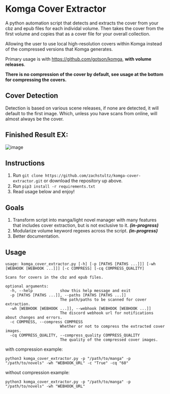 # Komga Cover Extractor
A python automation script that detects and extracts the cover from your cbz and epub files for each individal volume. 
Then takes the cover from the first volume and copies that as a cover file for your overall collection.

Allowing the user to use local high-resolution covers within Komga instead of the compressed versions that Komga generates.

Primary usage is with https://github.com/gotson/komga, **with volume releases**.

**There is no compression of the cover by default, see usage at the bottom for compressing the covers.**

## Cover Detection
Detection is based on various scene releases, if none are detected, it will default to the first image. Which, unless you have scans from online, will almost always be the cover.

## Finished Result EX:
![image](https://user-images.githubusercontent.com/8385256/152403016-90660098-0b04-4178-babd-87e56ff1b390.png)

## Instructions
1. Run ```git clone https://github.com/zachstultz/komga-cover-extractor.git``` or download the repository up above.
2. Run ```pip3 install -r requirements.txt```
3. Read usage below and enjoy!

## Goals
1. Transform script into manga/light novel manager with many features that includes cover extraction, but is not exclusive to it. ***(in-progress)***
2. Modularize volume keyword regexes across the script. ***(in-progress)***
3. Better documentation.

## Usage
```
usage: komga_cover_extractor.py [-h] [-p [PATHS [PATHS ...]]] [-wh [WEBHOOK [WEBHOOK ...]]] [-c COMPRESS] [-cq COMPRESS_QUALITY]

Scans for covers in the cbz and epub files.

optional arguments:
  -h, --help            show this help message and exit
  -p [PATHS [PATHS ...]], --paths [PATHS [PATHS ...]]
                        The path/paths to be scanned for cover extraction.
  -wh [WEBHOOK [WEBHOOK ...]], --webhook [WEBHOOK [WEBHOOK ...]]
                        The discord webhook url for notifications about changes and errors.
  -c COMPRESS, --compress COMPRESS
                        Whether or not to compress the extracted cover images.
  -cq COMPRESS_QUALITY, --compress_quality COMPRESS_QUALITY
                        The quality of the compressed cover images.
```
with compression example:
  
  ```python3 komga_cover_extractor.py -p "/path/to/manga" -p "/path/to/novels" -wh "WEBHOOK_URL" -c "True" -cq "60"```

without compression example:
  
  ```python3 komga_cover_extractor.py -p "/path/to/manga" -p "/path/to/novels" -wh "WEBHOOK_URL"```

